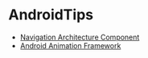 # AndroidTips

- [ Navigation Architecture Component ](/AndroidNavigation.md)
- [ Android Animation Framework ](/AndroidAnimationFramework.md)